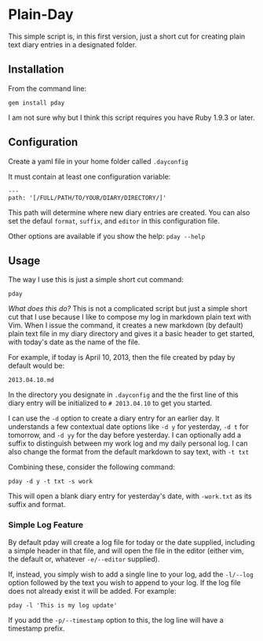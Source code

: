 # Plain-Day

This simple script is, in this first version, just a short cut for creating plain text diary entries in a designated folder. 

## Installation

From the command line:

```
gem install pday
```

I am not sure why but I think this script requires you have Ruby 1.9.3 or later.

## Configuration

Create a yaml file in your home folder called `.dayconfig`

It must contain at least one configuration variable:

```
---
path: '[/FULL/PATH/TO/YOUR/DIARY/DIRECTORY/]'
```

This path will determine where new diary entries are created. You can also set the defaul `format`, `suffix`, and `editor` in this configuration file.

Other options are available if you show the help: `pday --help`

## Usage

The way I use this is just a simple short cut command:

```
pday
```

*What does this do?* This is not a complicated script but just a simple short cut that I use because I like to compose my log in markdown plain text with Vim. When I issue the command, it creates a new markdown (by default) plain text file in my diary directory and gives it a basic header to get started, with today's date as the name of the file. 

For example, if today is April 10, 2013, then the file created by pday by default would be:

`2013.04.10.md` 

In the directory you designate in `.dayconfig` and the the first line of this diary entry will be initialized to `# 2013.04.10` to get you started.

I can use the `-d` option to create a diary entry for an earlier day. It understands a few contextual date options like `-d y` for yesterday, `-d t` for tomorrow, and `-d yy` for the day before yesterday. I can optionally add a suffix to distinguish between my work log and my daily personal log. I can also change the format from the default markdown to say text, with `-t txt`

Combining these, consider the following command:

`pday -d y -t txt -s work `

This will open a blank diary entry for yesterday's date, with `-work.txt` as its suffix and format.

### Simple Log Feature

By default pday will create a log file for today or the date supplied, including a simple header in that file, and will open the file in the editor (either vim, the default or, whatever `-e/--editor` supplied).

If, instead, you simply wish to add a single line to your log, add the `-l/--log` option followed by the text you wish to append to your log. If the log file does not already exist it will be added. For example:  

`pday -l 'This is my log update'`

If you add the `-p/--timestamp` option to this, the log line will have a timestamp prefix.
